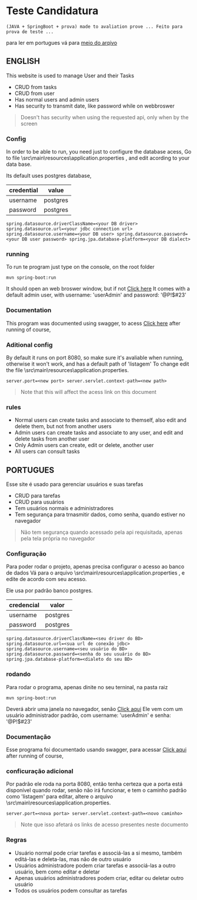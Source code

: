 # Teste Candidatura

``
(JAVA + SpringBoot + prova)
made to avaliation prove ...
Feito para prova de teste ...
``

para ler em portugues vá para [meio do arqivo](#portugues)

## ENGLISH

This website is used to manage User and their Tasks
 - CRUD from tasks
 - CRUD from user
 - Has normal users and admin users
 - Has security to transmit date, like password while on webbroswer
 >Doesn't has security when using the requested api, only when by the screen

### Config
In order to be able to run, you need just to configure the database acess,
Go to file \src\main\resources\application.properties , and edit acording to your data base.

Its default uses postgres database,

| credential | value |
| ------ | ------ |
| username | postgres |
| password | postgres |

``
spring.datasource.driverClassName=<your DB driver>
spring.datasource.url=<your jdbc connection url>
spring.datasource.username=<your DB user>
spring.datasource.password=<your DB user password>
spring.jpa.database-platform=<your DB dialect>
``


### running
To run te program just type on the console, on the root folder

``
mvn spring-boot:run
``

It should open an web broswer window, but if not [Click here](https://localhost:8080/listagem)
It comes with a default admin user, with username: 'userAdmin' and password: '@P!$#23'

### Documentation
This program was documented using swagger, to acess [Click here](http://localhost:8080/listagem/swagger-ui/index.html#/) after running of course,

### Aditional config
By default it runs on port 8080, so make sure it's avaliable when running, otherwise it won't work, and has a default path of 'listagem'
To change edit the file \src\main\resources\application.properties.

``
server.port=<new port>
server.servlet.context-path=<new path> 
``

>Note that this will affect the acess link on this document

### rules
 - Normal users can create tasks and associate to themself, also edit and delete them, but not from another users
 - Admin users can create tasks and associate to any user, and edit and delete tasks from another user
 - Only Admin users can create, edit or delete, another user
 - All users can consult tasks 

## PORTUGUES

Esse site é usado para gerenciar usuários e suas tarefas
 - CRUD para tarefas
 - CRUD para usuários
 - Tem usuários normais e administradores
 - Tem segurança para trnasmitir dados, como senha, quando estiver no navegador
 > Não tem segurança quando acessado pela api requisitada, apenas pela tela própria no navegador

### Configuração
Para poder rodar o projeto, apenas precisa configurar o acesso ao banco de dados
Vá para o arquivo \src\main\resources\application.properties , e edite de acordo com seu acesso.

Ele usa por padrão banco postgres.

| credencial | valor |
| ------ | ------ |
| username | postgres |
| password | postgres |

``
spring.datasource.driverClassName=<seu driver do BD>
spring.datasource.url=<sua url de conexão jdbc>
spring.datasource.username=<seu usuário do BD>
spring.datasource.password=<senha do seu usuário do BD>
spring.jpa.database-platform=<dialeto do seu BD>
``


### rodando
Para rodar o programa, apenas dinite no seu terninal, na pasta raiz

``
mvn spring-boot:run
``

Deverá abrir uma janela no navegador, senão [Click aqui](https://localhost:8080/listagem)
Ele vem com um usuário administrador padrão, com username: 'userAdmin' e senha: '@P!$#23'

### Documentação
Esse programa foi documentado usando swagger, para acessar [Click aqui](http://localhost:8080/listagem/swagger-ui/index.html#/) after running of course,

### conficuração adicional
Por padrão ele roda na porta 8080, então tenha certeza que a porta está disponível quando rodar, senão não irá funcionar, e tem o caminho padrão como 'listagem'
para editar, altere o arquivo \src\main\resources\application.properties.

``
server.port=<nova porta>
server.servlet.context-path=<novo caminho> 
``

> Note que isso afetará os links de acesso presentes neste documento

### Regras
 - Usuário normal pode criar tarefas e associá-las a si mesmo, também editá-las e deleta-las, mas não de outro usuário
 - Usuários administradore podem criar tarefas e associá-las a outro usuário, bem como editar e deletar
 - Apenas usuários administradores podem criar, editar ou deletar outro usuário
 - Todos os usuários podem consultar as tarefas 
